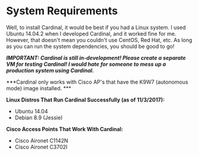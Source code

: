 System Requirements
===================

Well, to install Cardinal, it would be best if you had a Linux system. I
used Ubuntu 14.04.2 when I developed Cardinal, and it worked fine for
me. However, that doesn't mean you couldn't use CentOS, Red Hat, etc. As
long as you can run the system dependencies, you should be good to go!

***IMPORTANT: Cardinal is still in-development! Please create a separate
VM for testing Cardinal! I would hate for someone to mess up a
production system using Cardinal.***

***Cardinal only works with Cisco AP's that have the K9W7 (autonomous
mode) image installed. ***

**Linux Distros That Run Cardinal Successfully (as of 11/3/2017):**

-   Ubuntu 14.04
-   Debian 8.9 (Jessie)

**Cisco Access Points That Work With Cardinal:**

-   Cisco Aironet C1142N
-   Cisco Aironet C3702I

 
